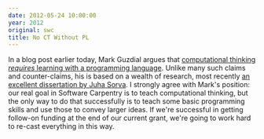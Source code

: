```yaml
---
date: 2012-05-24 10:00:00
year: 2012
original: swc
title: No CT Without PL
---
```

<p>In a blog post earlier today, Mark Guzdial argues that <a href="http://computinged.wordpress.com/2012/05/24/defining-what-does-it-mean-to-understand-computing/">computational thinking <em>requires</em> learning with a programming language</a>. Unlike many such claims and counter-claims, his is based on a wealth of research, most recently <a href="http://lib.tkk.fi/Diss/2012/isbn9789526046266/isbn9789526046266.pdf">an excellent dissertation by Juha Sorva</a>. I strongly agree with Mark's position: our real goal in Software Carpentry is to teach computational thinking, but the only way to do that successfully is to teach some basic programming skills and use those to convey larger ideas. If we're successful in getting follow-on funding at the end of our current grant, we're going to work hard to re-cast everything in this way.</p>
